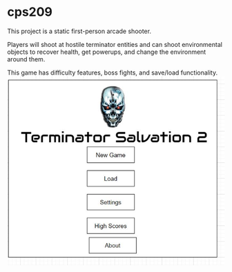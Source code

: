 # cps209

This project is a static first-person arcade shooter.

Players will shoot at hostile terminator entities and can shoot environmental objects to recover health, get powerups, and change the environment around them. 

This game has difficulty features, boss fights, and save/load functionality.
![menu screen](https://github.com/gfunderburk/cps209/blob/resources/Wiki%20Resources/mainmenu.JPG)
